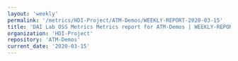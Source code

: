 ```yaml
---
layout: 'weekly'
permalink: '/metrics/HDI-Project/ATM-Demos/WEEKLY-REPORT-2020-03-15'
title: 'DAI Lab OSS Metrics Metrics report for ATM-Demos | WEEKLY-REPORT-2020-03-15'
organization: 'HDI-Project'
repository: 'ATM-Demos'
current_date: '2020-03-15'
---
```

